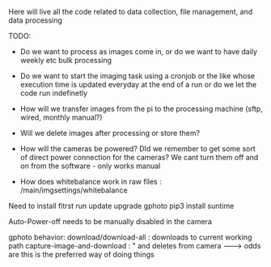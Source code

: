Here will live all the code related to data collection, file management, and data processing 



TODO:
- Do we want to process as images come in, or do we want to have daily weekly etc bulk processing

- Do we want to start the imaging task using a cronjob or the like whose execution time is updated everyday at the end of a run or do we let the code run indefinetly

- How will we transfer images from the pi to the processing machine (sftp, wired, monthly manual?)

- Will we delete images after processing or store them?

- How will the cameras be powered? DId we remember to get some sort of direct power connection for the cameras?
        We cant turn them off and on from the software - only works manual  

- How does whitebalance work in raw files : /main/imgsettings/whitebalance

Need to install
fitrst run update upgrade
gphoto
pip3 install suntime

Auto-Power-off needs to be manually disabled in the camera

gphoto behavior:
download/download-all : downloads to current working path 
capture-image-and-download : " and deletes from camera ---> odds are this is the preferred way of doing things
